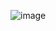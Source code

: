 ![image](https://github.com/Gomer-narrator/To-Do-List/assets/134639573/36099a98-0537-4e68-abce-459eaa7ac96e)
